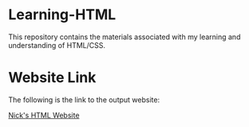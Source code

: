 # Learning-HTML
This repository contains the materials associated with my learning and understanding of HTML/CSS.

# Website Link
The following is the link to the output website:

<a href="https://nicholas-taliceo.github.io/Learning-HTML/" target="_blank">Nick's HTML Website</a>
